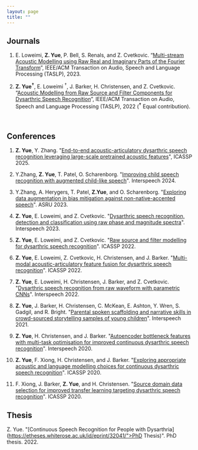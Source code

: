 ```yaml
---
layout: page
title: ""
---
```




## Journals ##

1. E. Loweimi, **Z. Yue**, P. Bell, S. Renals, and Z. Cvetkovic. “[Multi-stream Acoustic
Modelling using Raw Real and Imaginary Parts of the Fourier Transform](https://ieeexplore.ieee.org/abstract/document/10026604)”, IEEE/ACM
Transaction on Audio, Speech and Language Processing (TASLP), 2023.

2. **Z. Yue<sup>&#8224;</sup>**, E. Loweimi <sup>&#8224;</sup>, J. Barker, H. Christensen, and Z. Cvetkovic. “[Acoustic
Modelling from Raw Source and Filter Components for Dysarthric Speech Recognition](https://ieeexplore.ieee.org/document/9900378)”,
IEEE/ACM Transaction on Audio, Speech and Language Processing (TASLP), 2022
(**<sup>&#8224;</sup>** Equal contribution).


<br>

## Conferences ##

1. **Z. Yue**, Y. Zhang. "[End-to-end acoustic-articulatory dysarthric speech recognition leveraging large-scale pretrained acoustic features](https://ieeexplore.ieee.org/abstract/document/10888412)", ICASSP 2025.

2. Y.Zhang, **Z. Yue**, T. Patel, O. Scharenborg. "[Improving child speech recognition with augmented child-like speech]()". Interspeech 2024.

3. Y.Zhang, A. Herygers, T. Patel, **Z.Yue**, and O. Scharenborg. "[Exploring data augmentation in bias mitigation against non-native-accented speech](https://arxiv.org/abs/2406.10284)". ASRU 2023.

4. **Z. Yue**, E. Loweimi, and Z. Cvetkovic. "[Dysarthric speech recognition, detection and classification using raw phase and magnitude spectra](https://ieeexplore.ieee.org/abstract/document/10389756)". Interspeech 2023. 

5. **Z. Yue**, E. Loweimi, and Z. Cvetkovic. "[Raw source and filter modelling for dysarthric speech recognition](https://ieeexplore.ieee.org/document/9746553)". ICASSP 2022.

6. **Z. Yue**, E. Loweimi, Z. Cvetkovic, H. Christensen, and J. Barker. "[Multi-modal acoustic-articulatory feature fusion for dysarthric speech recognition](https://ieeexplore.ieee.org/document/9746855)". ICASSP 2022.

7. **Z. Yue**, E. Loweimi, H. Christensen, J. Barker, and Z. Cvetkovic. "[Dysarthric speech recognition from raw waveform with parametric CNNs](https://www.isca-speech.org/archive/interspeech_2022/yue22_interspeech.html)". Interspeech 2022.

8. **Z. Yue**, J. Barker, H. Christensen, C. McKean, E. Ashton, Y. Wren, S. Gadgil, and R. Bright. "[Parental spoken scaffolding and narrative skills in crowd-sourced storytelling samples of young children](https://eprints.whiterose.ac.uk/id/eprint/181592/)". Interspeech 2021.

9. **Z. Yue**, H. Christensen, and J. Barker. "[Autoencoder bottleneck features with multi-task optimisation for improved continuous dysarthric speech recognition](https://eprints.whiterose.ac.uk/id/eprint/164230/)". Interspeech 2020.

10. **Z. Yue**, F. Xiong, H. Christensen, and J. Barker. "[Exploring appropriate acoustic and language modelling choices for continuous dysarthric speech recognition](https://ieeexplore.ieee.org/abstract/document/9054343)". ICASSP 2020.

11. F. Xiong,  J. Barker, **Z. Yue**, and H. Christensen. "[Source domain data selection for improved transfer learning targeting dysarthric speech recognition](https://ieeexplore.ieee.org/abstract/document/9054694)". ICASSP 2020.

## Thesis ##

Z. Yue. "[Continuous Speech Recognition for People with Dysarthria](https://etheses.whiterose.ac.uk/id/eprint/32041/">PhD Thesis)". PhD thesis. 2022. 
